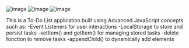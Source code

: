 ![image](https://github.com/user-attachments/assets/f09742d7-2846-4334-ac01-857dad20098b)
![image](https://github.com/user-attachments/assets/34466ef4-83f2-4692-9b21-8f7a03c231d4)
![image](https://github.com/user-attachments/assets/6f20d4b6-22b1-4b98-abe5-15da8acc7da6)


This is a To-Do List application built using Advanced JavaScript concepts such as:
-Event Listeners for user interactions
-LocalStorage to store and persist tasks
-setItem() and getItem() for managing stored tasks
-delete function to remove tasks
-appendChild() to dynamically add elements

